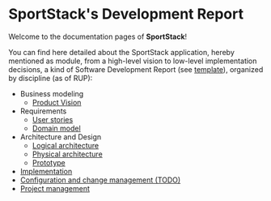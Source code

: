 # SportStack's Development Report

Welcome to the documentation pages of **SportStack**!

You can find here detailed about the SportStack application, hereby mentioned as module, from a high-level vision to low-level implementation decisions, a kind of Software Development Report (see [template](https://github.com/softeng-feup/open-cx/blob/master/docs/templates/Development-Report.md)), organized by discipline (as of RUP): 

* Business modeling
  * [Product Vision](https://github.com/FEUP-LEIC-ES-2022-23/2LEIC03T5/blob/main/docs/ProductVision.md)
* Requirements
  * [User stories](https://github.com/FEUP-LEIC-ES-2022-23/2LEIC03T5/blob/main/docs/requirements.md#user-stories)
  * [Domain model](https://github.com/FEUP-LEIC-ES-2022-23/2LEIC03T5/blob/main/docs/requirements.md#domain-model)
* Architecture and Design
  * [Logical architecture](https://github.com/FEUP-LEIC-ES-2022-23/2LEIC03T5/blob/main/docs/ArchitectureAndDesign.md#logical-architecture)
  * [Physical architecture](https://github.com/FEUP-LEIC-ES-2022-23/2LEIC03T5/blob/main/docs/ArchitectureAndDesign.md#physical-architecture)
  * [Prototype](https://github.com/FEUP-LEIC-ES-2022-23/2LEIC03T5/blob/main/docs/ArchitectureAndDesign.md#prototype)
* [Implementation](https://github.com/FEUP-LEIC-ES-2022-23/2LEIC03T5/tree/main/app)
* [Configuration and change management (TODO)]()
* [Project management](https://github.com/FEUP-LEIC-ES-2022-23/2LEIC03T5/blob/main/docs/ProjectManagement.md)



